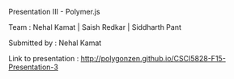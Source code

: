 Presentation III - Polymer.js

Team : Nehal Kamat | Saish Redkar | Siddharth Pant

Submitted by : Nehal Kamat

Link to presentation : http://polygonzen.github.io/CSCI5828-F15-Presentation-3